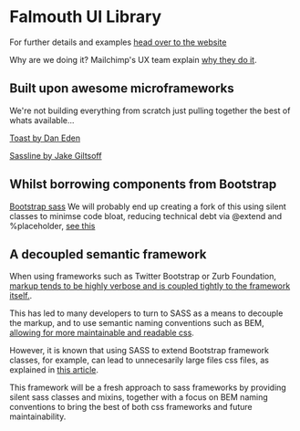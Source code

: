 Falmouth UI Library
===================

For further details and examples [head over to the website](http://ucfalmouth.github.io/fu-ui/)

Why are we doing it? Mailchimp's UX team explain [why they do it](https://ux.mailchimp.com/patterns).

## Built upon awesome microframeworks

We're not building everything from scratch just pulling together the best of whats available...

[Toast by Dan Eden](http://daneden.github.io/Toast/)

[Sassline by Jake Giltsoff](http://sassline.com/)

## Whilst borrowing components from Bootstrap

[Bootstrap sass](https://github.com/twbs/bootstrap-sass)
We will probably end up creating a fork of this using silent classes to minimse code bloat, reducing technical debt via @extend and %placeholder, [see this](https://coderwall.com/p/wixovg)

## A decoupled semantic framework

When using frameworks such as Twitter Bootstrap or Zurb Foundation, [markup tends to be highly verbose and is coupled tightly to the framework itself.](https://coderwall.com/p/wixovg).

This has led to many developers to turn to SASS as a means to decouple the markup, and to use semantic naming conventions such as BEM, 
[allowing for more maintainable and readable css](http://www.integralist.co.uk/posts/maintainable-css-with-bem/).

However, it is known that using SASS to extend Bootstrap framework classes, for example, can lead to unnecesarily large files css files, as explained in [this article](http://thesassway.com/editorial/sass-doesnt-create-bad-code-bad-coders-do).

This framework will be a fresh approach to sass frameworks by providing silent sass classes and mixins, together with a focus on BEM naming conventions to bring the best of both css frameworks and future maintainability.
